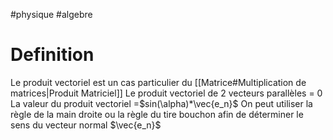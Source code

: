#physique #algebre 
# Definition
Le produit vectoriel est un cas particulier du [[Matrice#Multiplication de matrices|Produit Matriciel]]
Le produit vectoriel de 2 vecteurs parallèles = 0
La valeur du produit vectoriel =$sin(\alpha)*\vec{e_n}$
On peut utiliser la règle de la main droite ou la règle du tire bouchon afin de déterminer le sens du vecteur normal $\vec{e_n}$